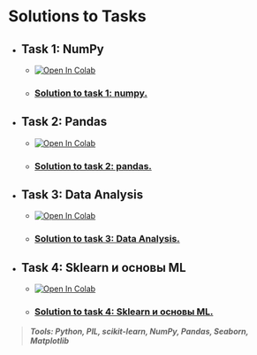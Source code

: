 # Solutions to Tasks

- ## Task 1: NumPy
    - <a href="https://colab.research.google.com/github/fishenzone/Projects/blob/notebook/projects/test_tasks/Ridex_GmbH/task_1_numpy.ipynb" target="_parent"><img src="https://colab.research.google.com/assets/colab-badge.svg" alt="Open In Colab"/></a>
    - ### [Solution to task 1: numpy.](https://github.com/fishenzone/Projects/blob/notebook/projects/test_tasks/Ridex_GmbH/task_1_numpy.ipynb 'task_1_numpy.ipynb')  

- ## Task 2: Pandas
    - <a href="https://colab.research.google.com/github/fishenzone/Projects/blob/notebook/projects/test_tasks/Ridex_GmbH/task_2_pandas.ipynb" target="_parent"><img src="https://colab.research.google.com/assets/colab-badge.svg" alt="Open In Colab"/></a>
    - ### [Solution to task 2: pandas.](https://github.com/fishenzone/Projects/blob/notebook/projects/test_tasks/Ridex_GmbH/task_2_pandas.ipynb 'task_2_pandas.ipynb')  

- ## Task 3: Data Analysis
    - <a href="https://colab.research.google.com/github/fishenzone/Projects/blob/notebook/projects/test_tasks/Ridex_GmbH/task_3_DA.ipynb" target="_parent"><img src="https://colab.research.google.com/assets/colab-badge.svg" alt="Open In Colab"/></a>
    - ### [Solution to task 3: Data Analysis.](https://github.com/fishenzone/Projects/blob/notebook/projects/test_tasks/Ridex_GmbH/task_3_DA.ipynb 'task_3_DA.ipynb')  

- ## Task 4: Sklearn и основы ML
    - <a href="https://colab.research.google.com/github/fishenzone/Projects/blob/notebook/projects/test_tasks/Ridex_GmbH/task_4_sklearn.ipynb" target="_parent"><img src="https://colab.research.google.com/assets/colab-badge.svg" alt="Open In Colab"/></a>
    - ### [Solution to task 4: Sklearn и основы ML.](https://github.com/fishenzone/Projects/blob/notebook/projects/test_tasks/Ridex_GmbH/task_4_sklearn.ipynb 'task_4_sklearn.ipynb')  

>  **_Tools: Python, PIL, scikit-learn, NumPy, Pandas, Seaborn, Matplotlib_**